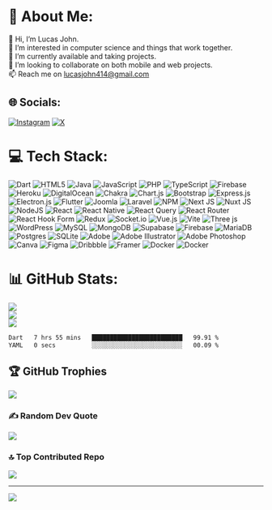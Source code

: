 # 💫 About Me:
👋 Hi, I’m Lucas John.<br>👀 I’m interested in computer science and things that work together.<br>🌱 I’m currently available and taking projects.<br>💞️ I’m looking to collaborate on both mobile and web projects.<br>📫 Reach me on lucasjohn414@gmail.com


## 🌐 Socials:
[![Instagram](https://img.shields.io/badge/Instagram-%23E4405F.svg?logo=Instagram&logoColor=white)](https://instagram.com/lucaprogrammer) [![X](https://img.shields.io/badge/X-black.svg?logo=X&logoColor=white)](https://x.com/LucaProgrammer) 

# 💻 Tech Stack:
![Dart](https://img.shields.io/badge/dart-%230175C2.svg?style=for-the-badge&logo=dart&logoColor=white) ![HTML5](https://img.shields.io/badge/html5-%23E34F26.svg?style=for-the-badge&logo=html5&logoColor=white) ![Java](https://img.shields.io/badge/java-%23ED8B00.svg?style=for-the-badge&logo=openjdk&logoColor=white) ![JavaScript](https://img.shields.io/badge/javascript-%23323330.svg?style=for-the-badge&logo=javascript&logoColor=%23F7DF1E) ![PHP](https://img.shields.io/badge/php-%23777BB4.svg?style=for-the-badge&logo=php&logoColor=white) ![TypeScript](https://img.shields.io/badge/typescript-%23007ACC.svg?style=for-the-badge&logo=typescript&logoColor=white) ![Firebase](https://img.shields.io/badge/firebase-%23039BE5.svg?style=for-the-badge&logo=firebase) ![Heroku](https://img.shields.io/badge/heroku-%23430098.svg?style=for-the-badge&logo=heroku&logoColor=white) ![DigitalOcean](https://img.shields.io/badge/DigitalOcean-%230167ff.svg?style=for-the-badge&logo=digitalOcean&logoColor=white) ![Chakra](https://img.shields.io/badge/chakra-%234ED1C5.svg?style=for-the-badge&logo=chakraui&logoColor=white) ![Chart.js](https://img.shields.io/badge/chart.js-F5788D.svg?style=for-the-badge&logo=chart.js&logoColor=white) ![Bootstrap](https://img.shields.io/badge/bootstrap-%238511FA.svg?style=for-the-badge&logo=bootstrap&logoColor=white) ![Express.js](https://img.shields.io/badge/express.js-%23404d59.svg?style=for-the-badge&logo=express&logoColor=%2361DAFB) ![Electron.js](https://img.shields.io/badge/Electron-191970?style=for-the-badge&logo=Electron&logoColor=white) ![Flutter](https://img.shields.io/badge/Flutter-%2302569B.svg?style=for-the-badge&logo=Flutter&logoColor=white) ![Joomla](https://img.shields.io/badge/joomla-%235091CD.svg?style=for-the-badge&logo=joomla&logoColor=white) ![Laravel](https://img.shields.io/badge/laravel-%23FF2D20.svg?style=for-the-badge&logo=laravel&logoColor=white) ![NPM](https://img.shields.io/badge/NPM-%23CB3837.svg?style=for-the-badge&logo=npm&logoColor=white) ![Next JS](https://img.shields.io/badge/Next-black?style=for-the-badge&logo=next.js&logoColor=white) ![Nuxt JS](https://img.shields.io/badge/Nuxt-002E3B?style=for-the-badge&logo=nuxt.js&logoColor=#00DC82) ![NodeJS](https://img.shields.io/badge/node.js-6DA55F?style=for-the-badge&logo=node.js&logoColor=white) ![React](https://img.shields.io/badge/react-%2320232a.svg?style=for-the-badge&logo=react&logoColor=%2361DAFB) ![React Native](https://img.shields.io/badge/react_native-%2320232a.svg?style=for-the-badge&logo=react&logoColor=%2361DAFB) ![React Query](https://img.shields.io/badge/-React%20Query-FF4154?style=for-the-badge&logo=react%20query&logoColor=white) ![React Router](https://img.shields.io/badge/React_Router-CA4245?style=for-the-badge&logo=react-router&logoColor=white) ![React Hook Form](https://img.shields.io/badge/React%20Hook%20Form-%23EC5990.svg?style=for-the-badge&logo=reacthookform&logoColor=white) ![Redux](https://img.shields.io/badge/redux-%23593d88.svg?style=for-the-badge&logo=redux&logoColor=white) ![Socket.io](https://img.shields.io/badge/Socket.io-black?style=for-the-badge&logo=socket.io&badgeColor=010101) ![Vue.js](https://img.shields.io/badge/vue.js-%2335495e.svg?style=for-the-badge&logo=vuedotjs&logoColor=%234FC08D) ![Vite](https://img.shields.io/badge/vite-%23646CFF.svg?style=for-the-badge&logo=vite&logoColor=white) ![Three js](https://img.shields.io/badge/threejs-black?style=for-the-badge&logo=three.js&logoColor=white) ![WordPress](https://img.shields.io/badge/WordPress-%23117AC9.svg?style=for-the-badge&logo=WordPress&logoColor=white) ![MySQL](https://img.shields.io/badge/mysql-%2300000f.svg?style=for-the-badge&logo=mysql&logoColor=white) ![MongoDB](https://img.shields.io/badge/MongoDB-%234ea94b.svg?style=for-the-badge&logo=mongodb&logoColor=white) ![Supabase](https://img.shields.io/badge/Supabase-3ECF8E?style=for-the-badge&logo=supabase&logoColor=white) ![Firebase](https://img.shields.io/badge/Firebase-039BE5?style=for-the-badge&logo=Firebase&logoColor=white) ![MariaDB](https://img.shields.io/badge/MariaDB-003545?style=for-the-badge&logo=mariadb&logoColor=white) ![Postgres](https://img.shields.io/badge/postgres-%23316192.svg?style=for-the-badge&logo=postgresql&logoColor=white) ![SQLite](https://img.shields.io/badge/sqlite-%2307405e.svg?style=for-the-badge&logo=sqlite&logoColor=white) ![Adobe](https://img.shields.io/badge/adobe-%23FF0000.svg?style=for-the-badge&logo=adobe&logoColor=white) ![Adobe Illustrator](https://img.shields.io/badge/adobe%20illustrator-%23FF9A00.svg?style=for-the-badge&logo=adobe%20illustrator&logoColor=white) ![Adobe Photoshop](https://img.shields.io/badge/adobe%20photoshop-%2331A8FF.svg?style=for-the-badge&logo=adobe%20photoshop&logoColor=white) ![Canva](https://img.shields.io/badge/Canva-%2300C4CC.svg?style=for-the-badge&logo=Canva&logoColor=white) ![Figma](https://img.shields.io/badge/figma-%23F24E1E.svg?style=for-the-badge&logo=figma&logoColor=white) ![Dribbble](https://img.shields.io/badge/Dribbble-EA4C89?style=for-the-badge&logo=dribbble&logoColor=white) ![Framer](https://img.shields.io/badge/Framer-black?style=for-the-badge&logo=framer&logoColor=blue) ![Docker](https://img.shields.io/badge/docker-%230db7ed.svg?style=for-the-badge&logo=docker&logoColor=white) ![Docker](https://img.shields.io/badge/docker-%230db7ed.svg?style=for-the-badge&logo=docker&logoColor=white)
# 📊 GitHub Stats:
![](https://github-readme-stats.vercel.app/api?username=LucasJohnNyamhanga&theme=dark&hide_border=false&include_all_commits=true&count_private=true)<br/>
![](https://github-readme-streak-stats.herokuapp.com/?user=LucasJohnNyamhanga&theme=dark&hide_border=false)<br/>
![](https://github-readme-stats.vercel.app/api/top-langs/?username=LucasJohnNyamhanga&theme=dark&hide_border=false&include_all_commits=true&count_private=true&layout=compact)<br/>
<!--START_SECTION:waka-->

```txt
Dart   7 hrs 55 mins   █████████████████████████   99.91 %
YAML   0 secs          ░░░░░░░░░░░░░░░░░░░░░░░░░   00.09 %
```

<!--END_SECTION:waka-->

## 🏆 GitHub Trophies
![](https://github-profile-trophy.vercel.app/?username=LucasJohnNyamhanga&theme=radical&no-frame=false&no-bg=false&margin-w=4)

### ✍️ Random Dev Quote
![](https://quotes-github-readme.vercel.app/api?type=horizontal&theme=radical)

### 🔝 Top Contributed Repo
![](https://github-contributor-stats.vercel.app/api?username=LucasJohnNyamhanga&limit=5&theme=dark&combine_all_yearly_contributions=true)

---
[![](https://visitcount.itsvg.in/api?id=LucasJohnNyamhanga&icon=0&color=0)](https://visitcount.itsvg.in)

<!-- Proudly created with GPRM ( https://gprm.itsvg.in ) -->
